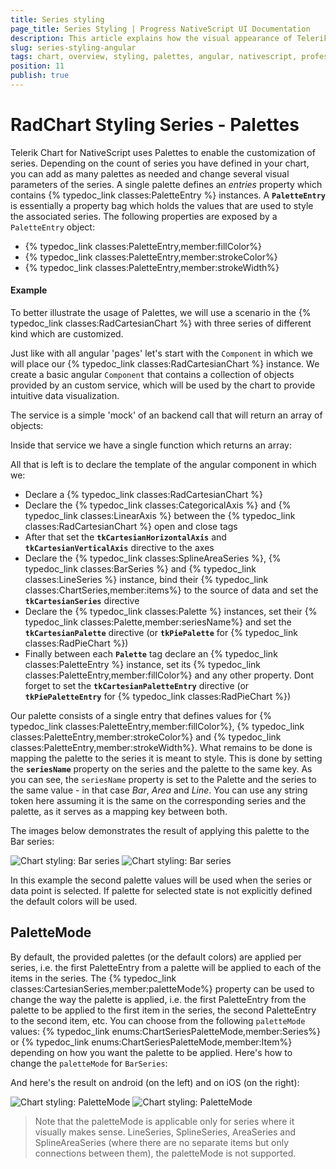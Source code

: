 ```yaml
---
title: Series styling
page_title: Series Styling | Progress NativeScript UI Documentation
description: This article explains how the visual appearance of Telerik Chart's series for NativeScript can be customized.
slug: series-styling-angular
tags: chart, overview, styling, palettes, angular, nativescript, professional, ui
position: 11
publish: true
---
```


# RadChart Styling Series - Palettes
Telerik Chart for NativeScript uses Palettes to enable the customization of series. Depending on the count of series you have defined in your chart, you can add as many palettes as needed and change several visual parameters of the series. A single palette defines an *entries* property which contains {% typedoc_link classes:PaletteEntry %} instances. A **`PaletteEntry`** is essentially a property bag which holds the values that are used to style the associated series. The following properties are exposed by a `PaletteEntry` object:

- {% typedoc_link classes:PaletteEntry,member:fillColor%}
- {% typedoc_link classes:PaletteEntry,member:strokeColor%}
- {% typedoc_link classes:PaletteEntry,member:strokeWidth%}

#### Example

To better illustrate the usage of Palettes, we will use a scenario in the {% typedoc_link classes:RadCartesianChart %} with three series of different kind which are customized.

Just like with all angular 'pages' let's start with the `Component` in which we will place our {% typedoc_link classes:RadCartesianChart %} instance. We create a basic angular `Component` that contains a collection of objects provided by an custom service, which will be used by the chart to provide intuitive data visualization.

The service is a simple 'mock' of an backend call that will return an array of objects:

<snippet id='chart-angular-data-service'/>

Inside that service we have a single function which returns an array:

<snippet id='chart-angular-categorical-source'/>

<snippet id='chart-angular-country'/>

All that is left is to declare the template of the angular component in which we:

- Declare a {% typedoc_link classes:RadCartesianChart %}
- Declare the {% typedoc_link classes:CategoricalAxis %} and {% typedoc_link classes:LinearAxis %} between the {% typedoc_link classes:RadCartesianChart %} open and close tags
- After that set the **`tkCartesianHorizontalAxis`** and **`tkCartesianVerticalAxis`** directive to the axes
- Declare the {% typedoc_link classes:SplineAreaSeries %}, {% typedoc_link classes:BarSeries %} and {% typedoc_link classes:LineSeries %} instance, bind their {% typedoc_link classes:ChartSeries,member:items%} to the source of data and set the **`tkCartesianSeries`** directive
- Declare the {% typedoc_link classes:Palette %} instances, set their {% typedoc_link classes:Palette,member:seriesName%} and set the **`tkCartesianPalette`** directive (or **`tkPiePalette`** for {% typedoc_link classes:RadPieChart %})
- Finally between each **`Palette`** tag declare an {% typedoc_link classes:PaletteEntry %} instance, set its {% typedoc_link classes:PaletteEntry,member:fillColor%} and any other property. Dont forget to set the **`tkCartesianPaletteEntry`** directive (or **`tkPiePaletteEntry`** for {% typedoc_link classes:RadPieChart %})

<snippet id='chart-angular-series-styling-component'/>
<snippet id='chart-angular-series-styling'/>

Our palette consists of a single entry that defines values for {% typedoc_link classes:PaletteEntry,member:fillColor%}, {% typedoc_link classes:PaletteEntry,member:strokeColor%} and {% typedoc_link classes:PaletteEntry,member:strokeWidth%}. What remains to be done is mapping the palette to the series it is meant to style. This is done by setting the **`seriesName`** property on the series and the palette to the same key. As you can see, the `seriesName` property is set to the Palette and the series to the same value - in that case *Bar*, *Area* and *Line*. You can use any string token here assuming it is the same on the corresponding series and the palette, as it serves as a mapping key between both.

The images below demonstrates the result of applying this palette to the Bar series:

![Chart styling: Bar series](../../../img/ns_ui/series_styling_android.png "Android") ![Chart styling: Bar series](../../../img/ns_ui/series_styling_ios.png "iOS")

In this example the second palette values will be used when the series or data point is selected. If palette for selected state is not explicitly defined the default colors will be used.

## PaletteMode

By default, the provided palettes (or the default colors) are applied per series, i.e. the first PaletteEntry from a palette will be applied to each of the items in the series. The {% typedoc_link classes:CartesianSeries,member:paletteMode%} property can be used to change the way the palette is applied, i.e. the first PaletteEntry from the palette to be applied to the first item in the series, the second PaletteEntry to the second item, etc. You can choose from the following `paletteMode` values: {% typedoc_link enums:ChartSeriesPaletteMode,member:Series%} or {% typedoc_link enums:ChartSeriesPaletteMode,member:Item%} depending on how you want the palette to be applied. Here's how to change the `paletteMode` for `BarSeries`:

<snippet id='chart-angular-styling-bars'/>

And here's the result on android (on the left) and on iOS (on the right):

![Chart styling: PaletteMode](../../../img/ns_ui/series_styling_bar_android.png "Android") ![Chart styling: PaletteMode](../../../img/ns_ui/series_styling_bar_ios.png "iOS")

> Note that the paletteMode is applicable only for series where it visually makes sense. LineSeries, SplineSeries, AreaSeries and SplineAreaSeries (where there are no separate items but only connections between them), the paletteMode is not supported.
